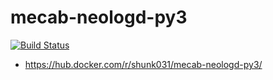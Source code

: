# mecab-neologd-py3

[![Build Status](https://travis-ci.org/shunk031/mecab-neologd-py3.svg?branch=master)](https://travis-ci.org/shunk031/mecab-neologd-py3)

- https://hub.docker.com/r/shunk031/mecab-neologd-py3/
